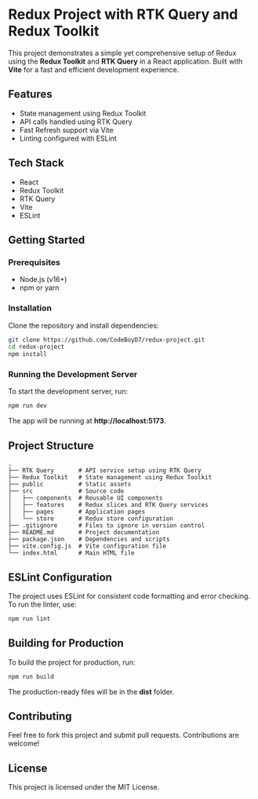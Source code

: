 # Redux Project with RTK Query and Redux Toolkit

This project demonstrates a simple yet comprehensive setup of Redux using the **Redux Toolkit** and **RTK Query** in a React application. Built with **Vite** for a fast and efficient development experience.

## Features
- State management using Redux Toolkit
- API calls handled using RTK Query
- Fast Refresh support via Vite
- Linting configured with ESLint

## Tech Stack
- React
- Redux Toolkit
- RTK Query
- Vite
- ESLint

## Getting Started

### Prerequisites
- Node.js (v16+)
- npm or yarn

### Installation
Clone the repository and install dependencies:

```bash
git clone https://github.com/CodeBoyD7/redux-project.git
cd redux-project
npm install
```

### Running the Development Server
To start the development server, run:

```bash
npm run dev
```

The app will be running at **http://localhost:5173**.

## Project Structure
```
.
├── RTK Query       # API service setup using RTK Query
├── Redux Toolkit   # State management using Redux Toolkit
├── public          # Static assets
├── src             # Source code
│   ├── components  # Reusable UI components
│   ├── features    # Redux slices and RTK Query services
│   ├── pages       # Application pages
│   └── store       # Redux store configuration
├── .gitignore      # Files to ignore in version control
├── README.md       # Project documentation
├── package.json    # Dependencies and scripts
├── vite.config.js  # Vite configuration file
└── index.html      # Main HTML file
```

## ESLint Configuration
The project uses ESLint for consistent code formatting and error checking. To run the linter, use:

```bash
npm run lint
```

## Building for Production
To build the project for production, run:

```bash
npm run build
```

The production-ready files will be in the **dist** folder.

## Contributing
Feel free to fork this project and submit pull requests. Contributions are welcome!

## License
This project is licensed under the MIT License.

